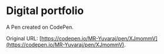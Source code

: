 # Digital portfolio

A Pen created on CodePen.

Original URL: [https://codepen.io/MR-Yuvaraj/pen/XJmommV](https://codepen.io/MR-Yuvaraj/pen/XJmommV).

